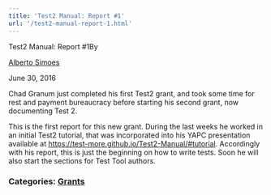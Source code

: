 ```yaml
---
title: 'Test2 Manual: Report #1'
url: '/test2-manual-report-1.html'
---
```


Test2 Manual: Report #1By

[Alberto Simoes](http://blogs.perl.org/users/alberto_simoes/)

June 30, 2016

Chad Granum just completed his first Test2 grant, and
took some time for rest and payment bureaucracy before
starting his second grant, now documenting Test 2.

This
is the first report for this new grant. During the last
weeks he worked in an initial Test2 tutorial, that was
incorporated into his YAPC presentation available at
https://test-more.github.io/Test2-Manual/#tutorial.
Accordingly with his report, this is just the beginning on
how to write tests. Soon he will also start the sections
for Test Tool authors.

### Categories: [Grants](grants.html)

